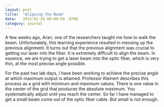 ```yaml
---
layout: post
title:  "Aligning the Beam"
date:   2015-02-26 00:09:50 -0700
category: journal
---
```


A few weeks ago, Aran, one of the researchers taught me how to walk the beam. Unfortunately, this learning experience resulted in messing up the previous alignment. It turns out that the previous alignment was crucial to getting our laser into the fiber. It is extremely difficult to align the beam. In essence, we are trying to get a laser beam into the optic fiber, which is very thin, at the most precise angle possible. 

For the past two lab days, I have been working to achieve the precise angle at which maximum output is attained. Professor Kleinert describes this process as a grid with minimum and maximum values. There is one value in the center of the grid that produces the absolute maximum. You systematically adjust until you reach the center. So far I have managed to get a small beam come out of the optic fiber cable. But small is not enough.